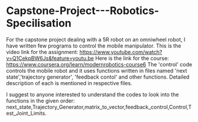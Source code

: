 # Capstone-Project---Robotics-Specilisation
For the capstone project dealing with a 5R robot on an omniwheel robot, I have written few programs to control the mobile manipulator.
This is the video link for the assignment:  https://www.youtube.com/watch?v=Q1CekpBW6Js&feature=youtu.be
Here is the link for the course:  https://www.coursera.org/learn/modernrobotics-course6
The 'control' code controls the mobile robot and it uses functions written in files named 'next state','trajectory generator',
'feedback contol' and other functions. Detailed description of each is mentioned in respective files.

I suggest to anyone interested to understand the codes to look into the functions in the given order:
next_state,Trajectory_Generator,matrix_to_vector,feedback_control,Control,Test_Joint_Limits.
